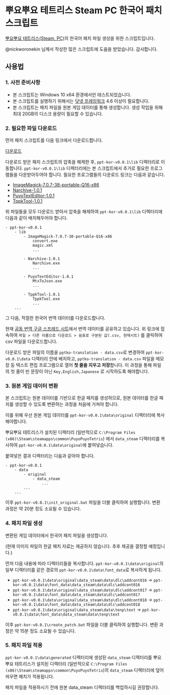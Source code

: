 # 뿌요뿌요 테트리스 Steam PC 한국어 패치 스크립트

[뿌요뿌요 테트리스(Steam, PC)](https://store.steampowered.com/app/546050/Puyo_PuyoTetris/)의 한국어 패치 파일 생성을 위한 스크립트입니다.

@nickworonekin 님께서 작성한 많은 스크립트에 도움을 받았습니다. 감사합니다.

## 사용법

### 1. 사전 준비사항

- 본 스크립트는 Windows 10 x64 환경에서만 테스트되었습니다.
- 본 스크립트를 실행하기 위해서는 [닷넷 프레임워크](https://www.microsoft.com/net/download/dotnet-framework-runtime) 4.6 이상이 필요합니다.
- 본 스크립트는 패치 파일을 원본 게임 데이터를 통해 생성합니다. 생성 작업을 위해 최대 20GB의 디스크 용량이 필요할 수 있습니다.

### 2. 필요한 파일 다운로드

먼저 패치 스크립트를 다음 링크에서 다운로드합니다.

[다운로드](https://github.com/yf-dev/puyopuyotetris-kor/releases/download/v0.0.1/ppt-kor-v0.0.1.zip)

다운로드 받은 패치 스크립트의 압축을 해제한 후, `ppt-kor-v0.0.1\lib` 디렉터리로 이동합니다.
`ppt-kor-v0.0.1\lib` 디렉터리에는 본 스크립트에서 추가로 필요한 프로그램들을 다운받아두어야 합니다. 필요한 프로그램들의 다운로드 링크는 다음과 같습니다.

- [ImageMagick-7.0.7-38-portable-Q16-x86](http://ftp.icm.edu.pl/packages/ImageMagick/binaries/ImageMagick-7.0.7-38-portable-Q16-x86.zip)
- [Narchive-1.0.1](https://github.com/nickworonekin/narchive/releases/download/v1.0.1/Narchive-1.0.1.zip)
- [PuyoTextEditor-1.0.1](https://github.com/nickworonekin/puyo-text-editor/releases/download/v1.0.1/PuyoTextEditor-1.0.1.zip)
- [TppkTool-1.0.1](https://github.com/nickworonekin/tppk-tool/releases/download/v1.0.1/TppkTool-1.0.1.zip)


위 파일들을 모두 다운로드 받아서 압축을 해제하여 `ppt-kor-v0.0.1\lib` 디렉터리에 다음과 같이 배치해두어야 합니다.

```
- ppt-kor-v0.0.1
    - lib
        - ImageMagick-7.0.7-38-portable-Q16-x86
            convert.exe
            magic.xml
            ...

        - Narchive-1.0.1
            Narchive.exe
            ...

        - PuyoTextEditor-1.0.1
            MtxToJson.exe
            ...

        - TppkTool-1.0.1
            TppkTool.exe
            ...
    ...
```

그 다음, 적절한 한국어 번역 데이터를 다운로드합니다.

현재 [공동 번역 구글 스프레드 시트](https://docs.google.com/spreadsheets/d/1Kg2Jxd6kqH5cLxLITU3AF19ufxCvn4-H7m_DI5et4ZE)에서 번역 데이터를 공유하고 있습니다.
위 링크에 접속하여 `파일 > 다른 이름으로 다운로드 > 쉼표로 구분된 값(.csv, 현재시트)` 를 클릭하여 csv 파일을 다운로드합니다.

다운로드 받은 파일의 이름을 `pptko-translation - data.csv`로 변경하여 `ppt-kor-v0.0.1\data` 디렉터리 안에 배치하고, `pptko-translation - data.csv` 파일을 메모장 등 텍스트 편집 프로그램으로 열어 **첫 줄을 지우고 저장**합니다.
이 과정을 통해 파일의 첫 줄이 빈 문장이 아닌 `Key,English,Japanese` 로 시작하도록 해야합니다.

### 3. 원본 게임 데이터 변환

본 스크립트는 원본 데이터를 기반으로 한글 패치를 생성하므로, 원본 데이터를 한글 패치를 생성할 수 있도록 변환하는 과정을 처음에 거쳐야 합니다.

이를 위해 우선 원본 게임 데이터를 `ppt-kor-v0.0.1\data\original` 디렉터리에 복사해야합니다.

뿌요뿌요 테트리스가 설치된 디렉터리 (일반적으로 `C:\Program Files (x86)\Steam\steamapps\common\PuyoPuyoTetris`) 에서 `data_steam` 디렉터리를 복사하여 `ppt-kor-v0.0.1\data\original`에 붙여넣습니다.

붙여넣은 결과 디렉터리는 다음과 같아야 합니다.

```
- ppt-kor-v0.0.1
    - data
        - original
            - data_steam
                ...
        ...
    ...
```

이후 `ppt-kor-v0.0.1\init_original.bat` 파일을 더블 클릭하여 실행합니다.
변환 과정은 약 20분 정도 소요될 수 있습니다.

### 4. 패치 파일 생성

변환된 게임 데이터에서 한국어 패치 파일을 생성합니다.

(현재 이미지 파일의 한글 패치 자료는 제공하지 않습니다. 추후 제공을 결정할 예정입니다.)

먼저 다음 내용에 따라 디렉터리들을 복사합니다.
`ppt-kor-v0.0.1\data\original`의 일부 디렉터리를 같은 경로의 `ppt-kor-v0.0.1\data\font_data`로 복사하게 됩니다.

- `ppt-kor-v0.0.1\data\original\data_steam\data\dlc\addcont016` -> `ppt-kor-v0.0.1\data\font_data\data_steam\data\dlc\addcont016`
- `ppt-kor-v0.0.1\data\original\data_steam\data\dlc\addcont017` -> `ppt-kor-v0.0.1\data\font_data\data_steam\data\dlc\addcont017`
- `ppt-kor-v0.0.1\data\original\data_steam\data\dlc\addcont018` -> `ppt-kor-v0.0.1\data\font_data\data_steam\data\dlc\addcont018`
- `ppt-kor-v0.0.1\data\original\data_steam\data\tenp\text` -> `ppt-kor-v0.0.1\data\font_data\data_steam\data\tenp\text`

이후 `ppt-kor-v0.0.1\create_patch.bat` 파일을 더블 클릭하여 실행합니다.
변환 과정은 약 15분 정도 소요될 수 있습니다.

### 5. 패치 파일 적용

`ppt-kor-v0.0.1\data\generated` 디렉터리에 생성된 `data_steam` 디렉터리를 뿌요뿌요 테트리스가 설치된 디렉터리 (일반적으로 `C:\Program Files (x86)\Steam\steamapps\common\PuyoPuyoTetris`)의 `data_steam` 디렉터리에 덮어씌우면 패치가 적용됩니다.

패치 파일을 적용하시기 전에 원본 data_steam 디렉터리를 백업하시길 권장합니다.

